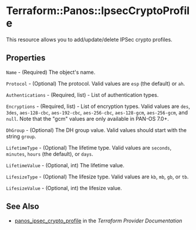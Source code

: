 # Terraform::Panos::IpsecCryptoProfile

This resource allows you to add/update/delete IPSec crypto profiles.

## Properties

`Name` - (Required) The object's name.

`Protocol` - (Optional) The protocol.  Valid values are `esp` (the default)
or `ah`.

`Authentications` - (Required, list) - List of authentication types.

`Encryptions` - (Required, list) - List of encryption types.  Valid values
are `des`, `3des`, `aes-128-cbc`, `aes-192-cbc`, `aes-256-cbc`, `aes-128-gcm`,
`aes-256-gcm`, and `null`.  Note that the "gcm" values are only available in
PAN-OS 7.0+.

`DhGroup` - (Optional) The DH group value.  Valid values should start with
the string `group`.

`LifetimeType` - (Optional) The lifetime type.  Valid values are `seconds`,
`minutes`, `hours` (the default), or `days`.

`LifetimeValue` - (Optional, int) The lifetime value.

`LifesizeType` - (Optional) The lifesize type.  Valid values are `kb`, `mb`,
`gb`, or `tb`.

`LifesizeValue` - (Optional, int) the lifesize value.


## See Also

* [panos_ipsec_crypto_profile](https://www.terraform.io/docs/providers/panos/r/ipsec_crypto_profile.html) in the _Terraform Provider Documentation_
